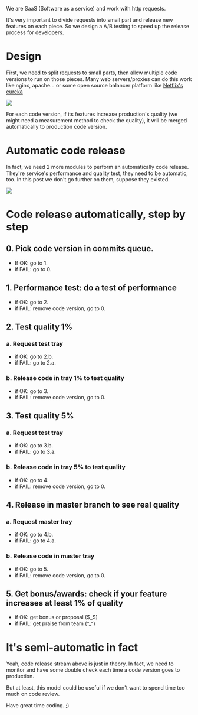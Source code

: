 We are SaaS (Software as a service) and work with http requests.

It's very important to divide requests into small part and release new features on each piece. So we design a A/B testing to speed up the release process for developers.

# Design

First, we need to split requests to small parts, then allow multiple code versions to run on those pieces. Many web servers/proxies can do this work like nginx, apache... or some open source balancer platform like [Netflix's eureka](https://github.com/Netflix/eureka)

![](https://blogdotrichanchordotcom.files.wordpress.com/2016/03/abtest_design.jpg)

For each code version, if its features increase production's quality (we might need a measurement method to check the quality), it will be merged automatically to production code version.

# Automatic code release

In fact, we need 2 more modules to perform an automatically code release. They're service's performance and quality test, they need to be automatic, too. In this post we don't go further on them, suppose they existed.

![](https://blogdotrichanchordotcom.files.wordpress.com/2016/03/code_release_flow.jpg)

# Code release automatically, step by step

## 0. Pick code version in commits queue.
 - If OK: go to 1.
 - if FAIL: go to 0.

## 1. Performance test: do a test of performance
 - if OK: go to 2.
 - if FAIL: remove code version, go to 0.

## 2. Test quality 1%

### a. Request test tray
 - if OK: go to 2.b.
 - if FAIL: go to 2.a.

### b. Release code in tray 1% to test quality
 - if OK: go to 3.
 - if FAIL: remove code version, go to 0.

## 3. Test quality 5%

### a. Request test tray
 - if OK: go to 3.b.
 - if FAIL: go to 3.a.

### b. Release code in tray 5% to test quality
 - if OK: go to 4.
 - if FAIL: remove code version, go to 0.

## 4. Release in master branch to see real quality

### a. Request master tray
 - if OK: go to 4.b.
 - if FAIL: go to 4.a.

### b. Release code in master tray
 - if OK: go to 5.
 - if FAIL: remove code version, go to 0.

## 5. Get bonus/awards: check if your feature increases at least 1% of quality
 - if OK: get bonus or proposal ($_$)
 - if FAIL: get praise from team (^_^)

# It's semi-automatic in fact

Yeah, code release stream above is just in theory. In fact, we need to monitor and have some double check each time a code version goes to production.

But at least, this model could be useful if we don't want to spend time too much on code review.

Have great time coding. ;)